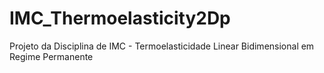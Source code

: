 IMC_Thermoelasticity2Dp
=======================

Projeto da Disciplina de IMC - Termoelasticidade Linear Bidimensional em Regime Permanente
